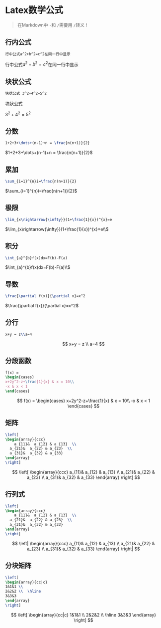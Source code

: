 # Latex数学公式

> 在Markdown中 `-`和 `/`需要用 `/`转义！

<!--more-->

## 行内公式

```latex
行中公式a^2+b^2=c^2在同一行中显示
```

行中公式$a^2+b^2=c^2$在同一行中显示

## 块状公式

```latex
块状公式 3^2+4^2=5^2
```

块状公式

$3^2+4^2=5^2$

## 分数

```latex
1+2+3+\dots+(n-1)+n = \frac{n(n+1)}{2}
```

$1+2+3+\dots+(n-1)+n = \frac{n(n+1)}{2}$

## 累加

```latex
\sum_{i=1}^{n}i=\frac{n(n+1)}{2}
```

$\sum_{i=1}^{n}i=\frac{n(n+1)}{2}$

## 极限

```latex
\lim_{x\rightarrow{\infty}}(1+\frac{1}{x})^{x}=e
```

$\lim_{x\rightarrow{\infty}}(1+\frac{1}{x})^{x}=e\\$

## 积分

```latex
\int_{a}^{b}f(x)dx=F(b)-F(a)
```

$\int_{a}^{b}f(x)dx=F(b)-F(a)\\$

## 导数

```latex
\frac{\partial f(x)}{\partial x}=x^2
```

$\frac{\partial f(x)}{\partial x}=x^2$

## 分行

```latex
x+y = z\\a=4
```

$$
x+y = z \\ a=4
$$

## 分段函数

```latex
f(x) = 
\begin{cases}
x+2y^2-z+\frac{1}{x} & x = 10\\
-x & x < 1
\end{cases}
```

$$
f(x) = 
\begin{cases}
x+2y^2-z+\frac{1}{x} & x = 10\\
-x & x < 1
\end{cases}
$$

## 矩阵

```latex
\left[
\begin{array}{ccc}
	a_{11}&  a_{12} & a_{13}  \\
  a_{21}&  a_{22} & a_{23}  \\
  a_{31}&  a_{32} & a_{33}  
\end{array}
\right]
```

$$
\left[
\begin{array}{ccc}
	a_{11}&  a_{12} & a_{13}  \\
  a_{21}&  a_{22} & a_{23}  \\
  a_{31}&  a_{32} & a_{33}  
\end{array}
\right]
$$

## 行列式

```latex
\left|
\begin{array}{ccc}
	a_{11}&  a_{12} & a_{13}  \\
  a_{21}&  a_{22} & a_{23}  \\
  a_{31}&  a_{32} & a_{33}  
\end{array}
\right|
```

$$
\left|
\begin{array}{ccc}
	a_{11}&  a_{12} & a_{13}  \\
  a_{21}&  a_{22} & a_{23}  \\
  a_{31}&  a_{32} & a_{33}  
\end{array}
\right|
$$

## 分块矩阵

```latex
\left[
\begin{array}{cc|c}
1&1&1 \\ 
2&2&2 \\  \hline
3&3&3 
\end{array}
\right]
```

$$
\left[
\begin{array}{cc|c}
1&1&1 \\  
2&2&2 \\  \hline
3&3&3 
\end{array}
\right]
$$

